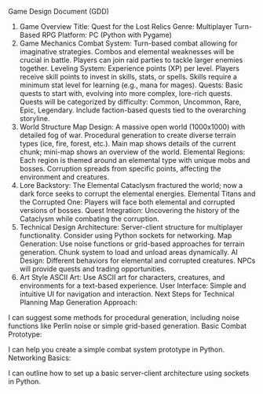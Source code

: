 Game Design Document (GDD)
1. Game Overview
Title: Quest for the Lost Relics
Genre: Multiplayer Turn-Based RPG
Platform: PC (Python with Pygame)
2. Game Mechanics
Combat System:
Turn-based combat allowing for imaginative strategies.
Combos and elemental weaknesses will be crucial in battle.
Players can join raid parties to tackle larger enemies together.
Leveling System:
Experience points (XP) per level.
Players receive skill points to invest in skills, stats, or spells.
Skills require a minimum stat level for learning (e.g., mana for mages).
Quests:
Basic quests to start with, evolving into more complex, lore-rich quests.
Quests will be categorized by difficulty: Common, Uncommon, Rare, Epic, Legendary.
Include faction-based quests tied to the overarching storyline.
3. World Structure
Map Design:
A massive open world (1000x1000) with detailed fog of war.
Procedural generation to create diverse terrain types (ice, fire, forest, etc.).
Main map shows details of the current chunk; mini-map shows an overview of the world.
Elemental Regions:
Each region is themed around an elemental type with unique mobs and bosses.
Corruption spreads from specific points, affecting the environment and creatures.
4. Lore
Backstory:
The Elemental Cataclysm fractured the world; now a dark force seeks to corrupt the elemental energies.
Elemental Titans and the Corrupted One:
Players will face both elemental and corrupted versions of bosses.
Quest Integration:
Uncovering the history of the Cataclysm while combating the corruption.
5. Technical Design
Architecture:
Server-client structure for multiplayer functionality.
Consider using Python sockets for networking.
Map Generation:
Use noise functions or grid-based approaches for terrain generation.
Chunk system to load and unload areas dynamically.
AI Design:
Different behaviors for elemental and corrupted creatures.
NPCs will provide quests and trading opportunities.
6. Art Style
ASCII Art:
Use ASCII art for characters, creatures, and environments for a text-based experience.
User Interface:
Simple and intuitive UI for navigation and interaction.
Next Steps for Technical Planning
Map Generation Approach:

I can suggest some methods for procedural generation, including noise functions like Perlin noise or simple grid-based generation.
Basic Combat Prototype:

I can help you create a simple combat system prototype in Python.
Networking Basics:

I can outline how to set up a basic server-client architecture using sockets in Python.
